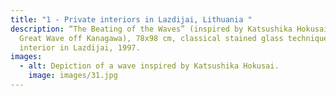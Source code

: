 ```yaml
---
title: "1 - Private interiors in Lazdijai, Lithuania "
description: “The Beating of the Waves” (inspired by Katsushika Hokusai's The
  Great Wave off Kanagawa), 78x98 cm, classical stained glass technique, private
  interior in Lazdijai, 1997.
images:
  - alt: Depiction of a wave inspired by Katsushika Hokusai.
    image: images/31.jpg
---
```

